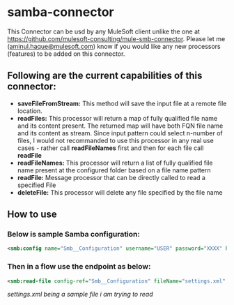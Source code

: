 # samba-connector

This Connector can be usd by any MuleSoft client unlike the one at https://github.com/mulesoft-consulting/mule-smb-connector.
Please let me (aminul.haque@mulesoft.com) know if you would like any new processors (features) to be added on this connector.

## Following are the current capabilities of this connector:
- **saveFileFromStream:** This method will save the input file at a remote file location.
- **readFiles:** This processor will return a map of fully qualified file name and its content present. The returned map will have both FQN file name and its content as stream. Since input pattern could select n-number of files, I would not recommanded to use this processor in any real use cases - rather call **readFileNames** first and then for each file call **readFile**
- **readFileNames:** This processor will return a list of fully qualified file name present at the configured folder based on a file name pattern
- **readFile:** Message processor that can be directly called to read a specified File	
- **deleteFile:** This processor will delete any file specified by the file name

## How to use

### Below is sample Samba configuration:
  ```xml
  <smb:config name="Smb__Configuration" username="USER" password="XXXX" host="host" domain="WORKGROUP" folder="shared$/AMINUL" doc:name="Smb: Configuration"/>
  ```
  
  
### Then in a flow use the endpoint as below:
  ```xml
  <smb:read-file config-ref="Smb__Configuration" fileName="settings.xml" doc:name="Smb"/>
  ```
*settings.xml being a sample file i am trying to read*
